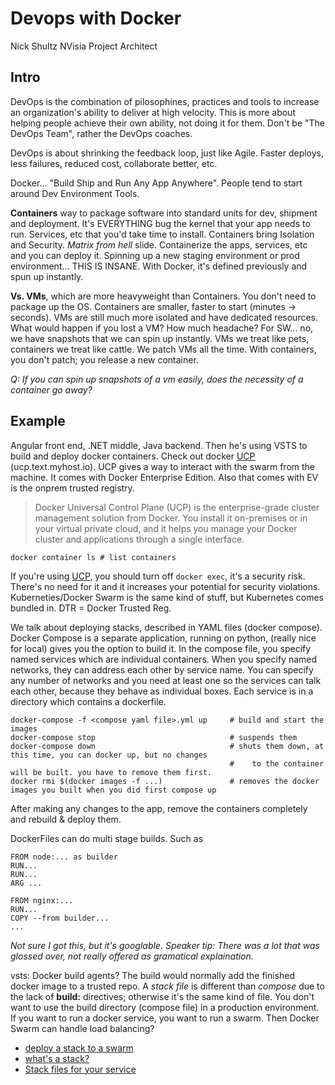 # Devops with Docker

Nick Shultz
NVisia Project Architect

## Intro

DevOps is the combination of pilosophines, practices and tools to increase an organization's ability to deliver at high velocity. This is more about helping people achieve their own ability, not doing it for them. Don't be "The DevOps Team", rather the DevOps coaches.

DevOps is about shrinking the feedback loop, just like Agile. Faster deploys, less failures, reduced cost, collaborate better, etc.

Docker... "Build Ship and Run Any App Anywhere". People tend to start around Dev Environment Tools. 

**Containers** way to package software into standard units for dev, shipment and deployment. It's EVERYTHING bug the kernel that your app needs to run. Services, etc that you'd take time to install. Containers bring Isolation and Security. _Matrix from hell_ slide. Containerize the apps, services, etc and you can deploy it. Spinning up a new staging environment or prod environment... THIS IS INSANE. With Docker, it's defined previously and spun up instantly.

**Vs. VMs**, which are more heavyweight than Containers. You don't need to package up the OS. Containers are smaller, faster to start (minutes -> seconds). VMs are still much more isolated and have dedicated resources. What would happen if you lost a VM? How much headache? For SW... no, we have snapshots that we can spin up instantly. VMs we treat like pets, containers we treat like cattle. We patch VMs all the time. With containers, you don't patch; you release a new container.

_Q: If you can spin up snapshots of a vm easily, does the necessity of a container go away?_

## Example

Angular front end, .NET middle, Java backend. Then he's using VSTS to build and deploy docker containers. Check out docker [UCP](https://docs.docker.com/ee/ucp/ucp-architecture/) (ucp.text.myhost.io). UCP gives a way to interact with the swarm from the machine. It comes with Docker Enterprise Edition. Also that comes with EV is the onprem trusted registry.

> Docker Universal Control Plane (UCP) is the enterprise-grade cluster management solution from Docker. You install it on-premises or in your virtual private cloud, and it helps you manage your Docker cluster and applications through a single interface.

    docker container ls # list containers

If you're using [UCP](https://docs.docker.com/ee/ucp/), you should turn off `docker exec`, it's a security risk. There's no need for it and it increases your potential for security violations. Kuberneties/Docker Swarm is the same kind of stuff, but Kubernetes comes bundled in. DTR = Docker Trusted Reg.

We talk about deploying stacks, described in YAML files (docker compose). Docker Compose is a separate application, running on python, (really nice for local) gives you the option to build it. In the compose file, you specify named services which are individual containers. When you specify named networks, they can address each other by service name. You can specify any number of networks and you need at least one so the services can talk each other, because they behave as individual boxes. Each service is in a directory which contains a dockerfile.

    docker-compose -f <compose yaml file>.yml up     # build and start the images
    docker-compose stop                              # suspends them
    docker-compose down                              # shuts them down, at this time, you can docker up, but no changes 
                                                     #    to the container will be built. you have to remove them first.
    docker rmi $(docker images -f ...)               # removes the docker images you built when you did first compose up

After making any changes to the app, remove the containers completely and rebuild & deploy them. 

DockerFiles can do multi stage builds. Such as

    FROM node:... as builder
    RUN...
    RUN...
    ARG ...

    FROM nginx:...
    RUN...
    COPY --from builder...
    ...

_Not sure I got this, but it's googlable_. _Speaker tip: There was a lot that was glossed over, not really offered as gramatical explaination._

vsts: Docker build agents? The build would normally add the finished docker image to a trusted repo. A _stack file_ is different than _compose_ due to the lack of **build:** directives; otherwise it's the same kind of file. You don't want to use the build directory (compose file) in a production environment. If you want to run a docker service, you want to run a swarm. Then Docker Swarm can handle load balancing?

* [deploy a stack to a swarm](https://docs.docker.com/engine/swarm/stack-deploy/)
* [what's a stack?](https://docs.docker.com/get-started/part5/)
* [Stack files for your service](https://docs.docker.com/docker-cloud/getting-started/deploy-app/11_service_stacks/)
